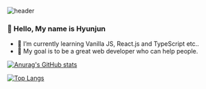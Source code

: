 ![header](https://capsule-render.vercel.app/api?type=waving&color=auto&height=300&section=header&text=Yongveloper%20GitHub&fontSize=50&desc=Frontend%20Developer&animation=blink)
### 👋 Hello, My name is Hyunjun

- 📖 I’m currently learning Vanilla JS, React.js and TypeScript etc..
- 🌈 My goal is to be a great web developer who can help people.

[![Anurag's GitHub stats](https://github-readme-stats.vercel.app/api?username=Yongveloper&&count_private=true&a&show_icons=true&theme=chartreuse-dark)](https://github.com/anuraghazra/github-readme-stats)

[![Top Langs](https://github-readme-stats.vercel.app/api/top-langs/?username=Yongveloper&layout=compact&theme=chartreuse-dark)](https://github.com/anuraghazra/github-readme-stats)
<!--
**Yongveloper/Yongveloper** is a ✨ _special_ ✨ repository because its `README.md` (this file) appears on your GitHub profile.

Here are some ideas to get you started:

- 🔭 I’m currently working on ...
- 🌱 I’m currently learning ...
- 👯 I’m looking to collaborate on ...
- 🤔 I’m looking for help with ...
- 💬 Ask me about ...
- 📫 How to reach me: ...
- 😄 Pronouns: ...
- ⚡ Fun fact: ...
-->
